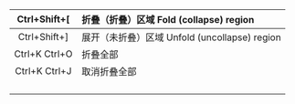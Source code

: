 | Ctrl+Shift+[  | 折叠（折叠）区域  Fold (collapse) region       |
| :-----------: | :--------------------------------------------- |
| Ctrl+Shift+]  | 展开（未折叠）区域  Unfold (uncollapse) region |
| Ctrl+K Ctrl+O | 折叠全部                                       |
| Ctrl+K Ctrl+J | 取消折叠全部                                   |
|               |                                                |
|               |                                                |
|               |                                                |
|               |                                                |